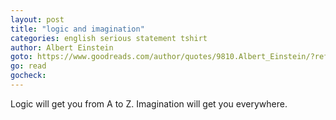 ```yaml
---
layout: post
title: "logic and imagination"
categories: english serious statement tshirt
author: Albert Einstein
goto: https://www.goodreads.com/author/quotes/9810.Albert_Einstein/?ref=speak.junglestar.org
go: read
gocheck:
---
```

Logic will get you from A to Z. Imagination will get you everywhere.
